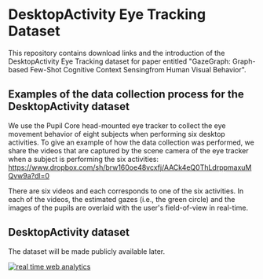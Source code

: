 # DesktopActivity Eye Tracking Dataset

This repository contains download links and the introduction of the DesktopActivity Eye Tracking dataset for paper entitled "GazeGraph: Graph-based Few-Shot Cognitive Context Sensingfrom Human Visual Behavior".

## Examples of the data collection process for the DesktopActivity dataset
We use the Pupil Core head-mounted eye tracker to collect the eye movement behavior of eight subjects when performing six desktop activities. To give an example of how the data collection was performed, we share the videos that are captured by the scene camera of the eye tracker when a subject is performing the six activities: https://www.dropbox.com/sh/brw160oe48vcxfj/AACk4eQ0ThLdrppmaxuMQvw9a?dl=0

There are six videos and each corresponds to one of the six activities. In each of the videos, the estimated gazes (i.e., the green circle) and the images of the pupils are overlaid with the user's field-of-view in real-time. 

## DesktopActivity dataset
The dataset will be made publicly available later.


<!-- Default Statcounter code for GazeGraphResource
https://github.com/GazeGraphResource/GazeGraph/ -->
<script type="text/javascript">
var sc_project=12355981; 
var sc_invisible=1; 
var sc_security="2cfe2dfe"; 
</script>
<script type="text/javascript"
src="https://www.statcounter.com/counter/counter.js"
async></script>
<noscript><div class="statcounter"><a title="real time web
analytics" href="https://statcounter.com/"
target="_blank"><img class="statcounter"
src="https://c.statcounter.com/12355981/0/2cfe2dfe/1/"
alt="real time web analytics"></a></div></noscript>
<!-- End of Statcounter Code -->
